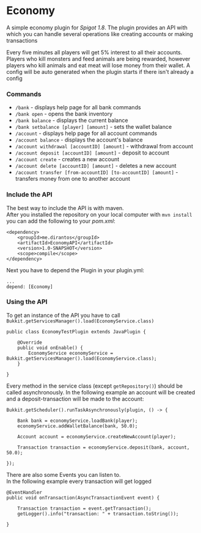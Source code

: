 # Economy

A simple economy plugin for _Spigot 1.8_.
The plugin provides an API with which you can handle several operations like creating accounts or making transactions

Every five minutes all players will get 5% interest to all their accounts.
Players who kill monsters and feed animals are being rewarded, however players who kill animals and eat meat will lose money from their wallet.
A config will be auto generated when the plugin starts if there isn't already a config

### Commands

* `/bank` - displays help page for all bank commands
* `/bank open` - opens the bank inventory
* `/bank balance` - displays the current balance
* `/bank setbalance [player] [amount]` - sets the wallet balance
* `/account` - displays help page for all account commands
* `/account balance` - displays the account's balance
* `/account withdrawal [accountID] [amount]` - withdrawal from account
* `/account deposit [accountID] [amount]` - deposit to account
* `/account create` - creates a new account
* `/account delete [accountID] [amount]` - deletes a new account
* `/account transfer [from-accountID] [to-accountID] [amount]` - transfers money from one to another account

### Include the API

The best way to include the API is with maven.  
After you installed the repository on your local computer with `mvn install` you can add the following to your _pom.xml_:

    <dependency>
        <groupId>me.dirantos</groupId>
        <artifactId>EconomyAPI</artifactId>
        <version>1.0-SNAPSHOT</version>
        <scope>compile</scope>
    </dependency>
    
Next you have to depend the Plugin in your plugin.yml:

    ...
    depend: [Economy]
    
### Using the API

To get an instance of the API you have to call `Bukkit.getServicesManager().load(EconomyService.class)`

    public class EconomyTestPlugin extends JavaPlugin {
      
        @Override
        public void onEnable() {
            EconomyService economyService = Bukkit.getServicesManager().load(EconomyService.class);
        }
        
    }
    

Every method in the service class (except `getRepository()`) should be called asynchronously.
In the following example an account will be created and a deposit-transaction will be made to the account:

    Bukkit.getScheduler().runTaskAsynchronously(plugin, () -> {

        Bank bank = economyService.loadBank(player);
        economyService.addWalletBalance(bank, 50.0);

        Account account = economyService.createNewAccount(player);

        Transaction transaction = economyService.deposit(bank, account, 50.0);
      
    });
    
There are also some Events you can listen to.  
In the following example every transaction will get logged  

    @EventHandler
    public void onTransaction(AsyncTransactionEvent event) {
        
        Transaction transaction = event.getTransaction();
        getLogger().info("transaction: " + transaction.toString());
        
    }
